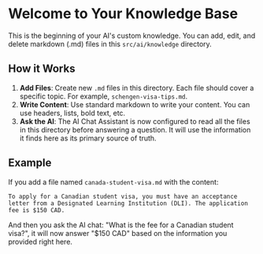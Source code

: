 # Welcome to Your Knowledge Base

This is the beginning of your AI's custom knowledge. You can add, edit, and delete markdown (.md) files in this `src/ai/knowledge` directory.

## How it Works

1.  **Add Files**: Create new `.md` files in this directory. Each file should cover a specific topic. For example, `schengen-visa-tips.md`.
2.  **Write Content**: Use standard markdown to write your content. You can use headers, lists, bold text, etc.
3.  **Ask the AI**: The AI Chat Assistant is now configured to read all the files in this directory before answering a question. It will use the information it finds here as its primary source of truth.

## Example

If you add a file named `canada-student-visa.md` with the content:

```
To apply for a Canadian student visa, you must have an acceptance letter from a Designated Learning Institution (DLI). The application fee is $150 CAD.
```

And then you ask the AI chat: "What is the fee for a Canadian student visa?", it will now answer "$150 CAD" based on the information you provided right here.
